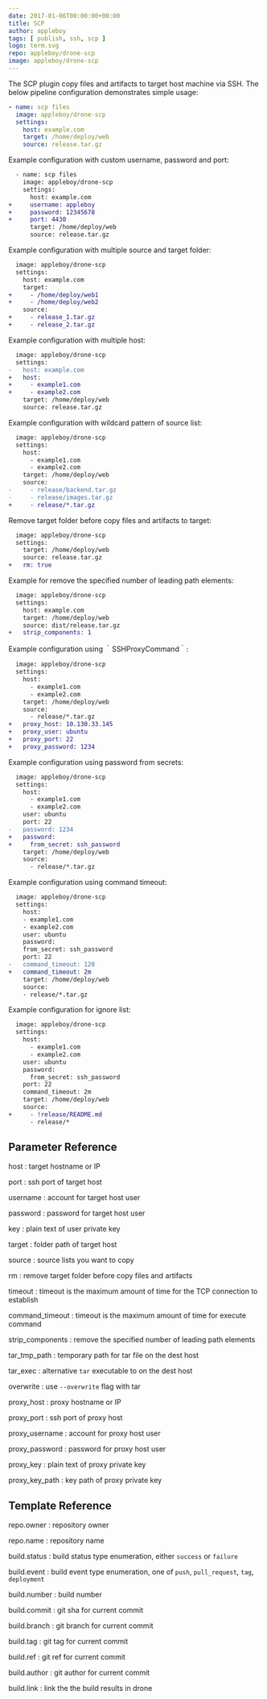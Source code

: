 ```yaml
---
date: 2017-01-06T00:00:00+00:00
title: SCP
author: appleboy
tags: [ publish, ssh, scp ]
logo: term.svg
repo: appleboy/drone-scp
image: appleboy/drone-scp
---
```


The SCP plugin copy files and artifacts to target host machine via SSH. The below pipeline configuration demonstrates simple usage:

```yaml
- name: scp files
  image: appleboy/drone-scp
  settings:
    host: example.com
    target: /home/deploy/web
    source: release.tar.gz
```

Example configuration with custom username, password and port:

```diff
  - name: scp files
    image: appleboy/drone-scp
    settings:
      host: example.com
+     username: appleboy
+     password: 12345678
+     port: 4430
      target: /home/deploy/web
      source: release.tar.gz
```

Example configuration with multiple source and target folder:

```diff
  image: appleboy/drone-scp
  settings:
    host: example.com
    target:
+     - /home/deploy/web1
+     - /home/deploy/web2
    source:
+     - release_1.tar.gz
+     - release_2.tar.gz
```

Example configuration with multiple host:

```diff
  image: appleboy/drone-scp
  settings:
-   host: example.com
+   host:
+     - example1.com
+     - example2.com
    target: /home/deploy/web
    source: release.tar.gz
```

Example configuration with wildcard pattern of source list:

```diff
  image: appleboy/drone-scp
  settings:
    host:
      - example1.com
      - example2.com
    target: /home/deploy/web
    source:
-     - release/backend.tar.gz
-     - release/images.tar.gz
+     - release/*.tar.gz
```

Remove target folder before copy files and artifacts to target:

```diff
  image: appleboy/drone-scp
  settings:
    target: /home/deploy/web
    source: release.tar.gz
+   rm: true
```

Example for remove the specified number of leading path elements:

```diff
  image: appleboy/drone-scp
  settings:
    host: example.com
    target: /home/deploy/web
    source: dist/release.tar.gz
+   strip_components: 1
```

Example configuration using ｀SSHProxyCommand｀:

```diff
  image: appleboy/drone-scp
  settings:
    host:
      - example1.com
      - example2.com
    target: /home/deploy/web
    source:
      - release/*.tar.gz
+   proxy_host: 10.130.33.145
+   proxy_user: ubuntu
+   proxy_port: 22
+   proxy_password: 1234
```

Example configuration using password from secrets:

```diff
  image: appleboy/drone-scp
  settings:
    host:
      - example1.com
      - example2.com
    user: ubuntu
    port: 22
-   password: 1234
+   password:
+     from_secret: ssh_password
    target: /home/deploy/web
    source:
      - release/*.tar.gz
```

Example configuration using command timeout:

```diff
  image: appleboy/drone-scp
  settings:
    host:
    - example1.com
    - example2.com
    user: ubuntu
    password:
    from_secret: ssh_password
    port: 22
-   command_timeout: 120
+   command_timeout: 2m
    target: /home/deploy/web
    source:
    - release/*.tar.gz
```

Example configuration for ignore list:

```diff
  image: appleboy/drone-scp
  settings:
    host:
      - example1.com
      - example2.com
    user: ubuntu
    password:
      from_secret: ssh_password
    port: 22
    command_timeout: 2m
    target: /home/deploy/web
    source:
+     - !release/README.md
      - release/*
```

## Parameter Reference

host
: target hostname or IP

port
: ssh port of target host

username
: account for target host user

password
: password for target host user

key
: plain text of user private key

target
: folder path of target host

source
: source lists you want to copy

rm
: remove target folder before copy files and artifacts

timeout
: timeout is the maximum amount of time for the TCP connection to establish

command_timeout
: timeout is the maximum amount of time for execute command

strip_components
: remove the specified number of leading path elements

tar_tmp_path
: temporary path for tar file on the dest host

tar_exec
: alternative `tar` executable to on the dest host

overwrite
: use `--overwrite` flag with tar

proxy_host
: proxy hostname or IP

proxy_port
: ssh port of proxy host

proxy_username
: account for proxy host user

proxy_password
: password for proxy host user

proxy_key
: plain text of proxy private key

proxy_key_path
: key path of proxy private key

## Template Reference

repo.owner
: repository owner

repo.name
: repository name

build.status
: build status type enumeration, either `success` or `failure`

build.event
: build event type enumeration, one of `push`, `pull_request`, `tag`, `deployment`

build.number
: build number

build.commit
: git sha for current commit

build.branch
: git branch for current commit

build.tag
: git tag for current commit

build.ref
: git ref for current commit

build.author
: git author for current commit

build.link
: link the the build results in drone
